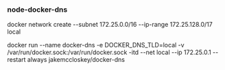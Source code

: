 ### node-docker-dns

docker network create --subnet 172.25.0.0/16 --ip-range 172.25.128.0/17 local

docker run --name docker-dns -e DOCKER_DNS_TLD=local -v /var/run/docker.sock:/var/run/docker.sock -itd --net local --ip 172.25.0.1 --restart always jakemccloskey/docker-dns

